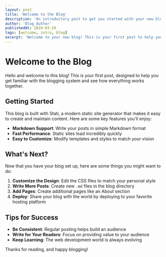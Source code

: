 ```yaml
---
layout: post
title: 'Welcome to the Blog'
description: 'An introductory post to get you started with your new blog.'
author: 'Blog Author'
publishedAt: 2024-03-20
tags: [welcome, intro, blog]
excerpt: 'Welcome to your new blog! This is your first post to help you get started with creating content.'
---
```


# Welcome to the Blog

Hello and welcome to this blog! This is your first post, designed to help you get familiar with the blogging system and see how everything works together.

## Getting Started

This blog is built with Stati, a modern static site generator that makes it easy to create and maintain content. Here are some key features you'll enjoy:

- **Markdown Support**: Write your posts in simple Markdown format
- **Fast Performance**: Static sites load incredibly quickly
- **Easy to Customize**: Modify templates and styles to match your vision

## What's Next?

Now that you have your blog set up, here are some things you might want to do:

1. **Customize the Design**: Edit the CSS files to match your personal style
2. **Write More Posts**: Create new `.md` files in the blog directory
3. **Add Pages**: Create additional pages like an About section
4. **Deploy**: Share your blog with the world by deploying to your favorite hosting platform

## Tips for Success

- **Be Consistent**: Regular posting helps build an audience
- **Write for Your Readers**: Focus on providing value to your audience
- **Keep Learning**: The web development world is always evolving

Thanks for reading, and happy blogging!
